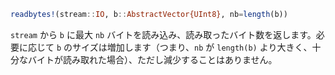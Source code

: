 ```julia
readbytes!(stream::IO, b::AbstractVector{UInt8}, nb=length(b))
```

`stream` から `b` に最大 `nb` バイトを読み込み、読み取ったバイト数を返します。必要に応じて `b` のサイズは増加します（つまり、`nb` が `length(b)` より大きく、十分なバイトが読み取れた場合）、ただし減少することはありません。
